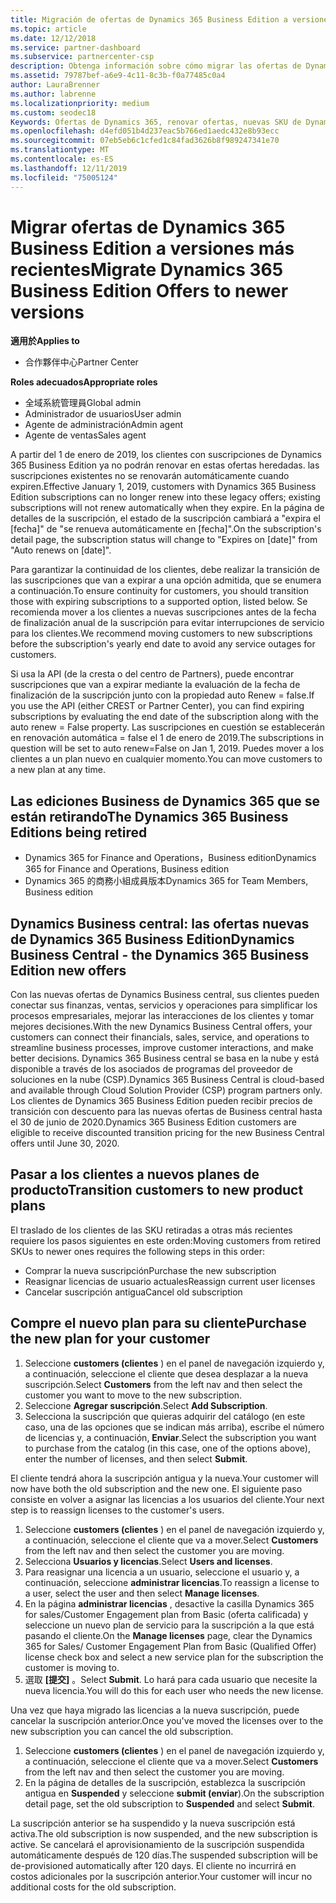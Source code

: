 ```yaml
---
title: Migración de ofertas de Dynamics 365 Business Edition a versiones más recientes | Centro de Partners
ms.topic: article
ms.date: 12/12/2018
ms.service: partner-dashboard
ms.subservice: partnercenter-csp
description: Obtenga información sobre cómo migrar las ofertas de Dynamics 365 Business Edition a las versiones más recientes antes de que expiren.
ms.assetid: 79787bef-a6e9-4c11-8c3b-f0a77485c0a4
author: LauraBrenner
ms.author: labrenne
ms.localizationpriority: medium
ms.custom: seodec18
Keywords: Ofertas de Dynamics 365, renovar ofertas, nuevas SKU de Dynamics 365
ms.openlocfilehash: d4efd051b4d237eac5b766ed1aedc432e8b93ecc
ms.sourcegitcommit: 07eb5eb6c1cfed1c84fad3626b8f989247341e70
ms.translationtype: MT
ms.contentlocale: es-ES
ms.lasthandoff: 12/11/2019
ms.locfileid: "75005124"
---
```

# <a name="migrate-dynamics-365-business-edition-offers-to-newer-versions"></a><span data-ttu-id="554e6-104">Migrar ofertas de Dynamics 365 Business Edition a versiones más recientes</span><span class="sxs-lookup"><span data-stu-id="554e6-104">Migrate Dynamics 365 Business Edition Offers to newer versions</span></span> 

<span data-ttu-id="554e6-105">**適用於**</span><span class="sxs-lookup"><span data-stu-id="554e6-105">**Applies to**</span></span>

- <span data-ttu-id="554e6-106">合作夥伴中心</span><span class="sxs-lookup"><span data-stu-id="554e6-106">Partner Center</span></span>

<span data-ttu-id="554e6-107">**Roles adecuados**</span><span class="sxs-lookup"><span data-stu-id="554e6-107">**Appropriate roles**</span></span>
-   <span data-ttu-id="554e6-108">全域系統管理員</span><span class="sxs-lookup"><span data-stu-id="554e6-108">Global admin</span></span>
-   <span data-ttu-id="554e6-109">Administrador de usuarios</span><span class="sxs-lookup"><span data-stu-id="554e6-109">User admin</span></span>
-   <span data-ttu-id="554e6-110">Agente de administración</span><span class="sxs-lookup"><span data-stu-id="554e6-110">Admin agent</span></span>
-   <span data-ttu-id="554e6-111">Agente de ventas</span><span class="sxs-lookup"><span data-stu-id="554e6-111">Sales agent</span></span>

<span data-ttu-id="554e6-112">A partir del 1 de enero de 2019, los clientes con suscripciones de Dynamics 365 Business Edition ya no podrán renovar en estas ofertas heredadas. las suscripciones existentes no se renovarán automáticamente cuando expiren.</span><span class="sxs-lookup"><span data-stu-id="554e6-112">Effective January 1, 2019, customers with Dynamics 365 Business Edition subscriptions can no longer renew into these legacy offers; existing subscriptions will not renew automatically when they expire.</span></span> <span data-ttu-id="554e6-113">En la página de detalles de la suscripción, el estado de la suscripción cambiará a "expira el [fecha]" de "se renueva automáticamente en [fecha]".</span><span class="sxs-lookup"><span data-stu-id="554e6-113">On the subscription's detail page, the subscription status will change to "Expires on [date]" from "Auto renews on [date]".</span></span>

<span data-ttu-id="554e6-114">Para garantizar la continuidad de los clientes, debe realizar la transición de las suscripciones que van a expirar a una opción admitida, que se enumera a continuación.</span><span class="sxs-lookup"><span data-stu-id="554e6-114">To ensure continuity for customers, you should transition those with expiring subscriptions to a supported option, listed below.</span></span> <span data-ttu-id="554e6-115">Se recomienda mover a los clientes a nuevas suscripciones antes de la fecha de finalización anual de la suscripción para evitar interrupciones de servicio para los clientes.</span><span class="sxs-lookup"><span data-stu-id="554e6-115">We recommend moving customers to new subscriptions before the subscription's yearly end date to avoid any service outages for customers.</span></span>

<span data-ttu-id="554e6-116">Si usa la API (de la cresta o del centro de Partners), puede encontrar suscripciones que van a expirar mediante la evaluación de la fecha de finalización de la suscripción junto con la propiedad auto Renew = false.</span><span class="sxs-lookup"><span data-stu-id="554e6-116">If you use the API (either CREST or Partner Center), you can find expiring subscriptions by evaluating the end date of the subscription along with the auto renew = False property.</span></span> <span data-ttu-id="554e6-117">Las suscripciones en cuestión se establecerán en renovación automática = false el 1 de enero de 2019.</span><span class="sxs-lookup"><span data-stu-id="554e6-117">The subscriptions in question will be set to auto renew=False on Jan 1, 2019.</span></span> <span data-ttu-id="554e6-118">Puedes mover a los clientes a un plan nuevo en cualquier momento.</span><span class="sxs-lookup"><span data-stu-id="554e6-118">You can move customers to a new plan at any time.</span></span> 

## <a name="the-dynamics-365-business-editions-being-retired"></a><span data-ttu-id="554e6-119">Las ediciones Business de Dynamics 365 que se están retirando</span><span class="sxs-lookup"><span data-stu-id="554e6-119">The Dynamics 365 Business Editions being retired</span></span>

- <span data-ttu-id="554e6-120">Dynamics 365 for Finance and Operations，Business edition</span><span class="sxs-lookup"><span data-stu-id="554e6-120">Dynamics 365 for Finance and Operations, Business edition</span></span>
- <span data-ttu-id="554e6-121">Dynamics 365 的商務小組成員版本</span><span class="sxs-lookup"><span data-stu-id="554e6-121">Dynamics 365 for Team Members, Business edition</span></span>

## <a name="dynamics-business-central---the-dynamics-365-business-edition-new-offers"></a><span data-ttu-id="554e6-122">Dynamics Business central: las ofertas nuevas de Dynamics 365 Business Edition</span><span class="sxs-lookup"><span data-stu-id="554e6-122">Dynamics Business Central - the Dynamics 365 Business Edition new offers</span></span>

<span data-ttu-id="554e6-123">Con las nuevas ofertas de Dynamics Business central, sus clientes pueden conectar sus finanzas, ventas, servicios y operaciones para simplificar los procesos empresariales, mejorar las interacciones de los clientes y tomar mejores decisiones.</span><span class="sxs-lookup"><span data-stu-id="554e6-123">With the new Dynamics Business Central offers, your customers can connect their financials, sales, service, and operations to streamline business processes, improve customer interactions, and make better decisions.</span></span> <span data-ttu-id="554e6-124">Dynamics 365 Business central se basa en la nube y está disponible a través de los asociados de programas del proveedor de soluciones en la nube (CSP).</span><span class="sxs-lookup"><span data-stu-id="554e6-124">Dynamics 365 Business Central is cloud-based and available through Cloud Solution Provider (CSP) program partners only.</span></span>
<span data-ttu-id="554e6-125">Los clientes de Dynamics 365 Business Edition pueden recibir precios de transición con descuento para las nuevas ofertas de Business central hasta el 30 de junio de 2020.</span><span class="sxs-lookup"><span data-stu-id="554e6-125">Dynamics 365 Business Edition customers are eligible to receive discounted transition pricing for the new Business Central offers until June 30, 2020.</span></span>

## <a name="transition-customers-to-new-product-plans"></a><span data-ttu-id="554e6-126">Pasar a los clientes a nuevos planes de producto</span><span class="sxs-lookup"><span data-stu-id="554e6-126">Transition customers to new product plans</span></span>

 <span data-ttu-id="554e6-127">El traslado de los clientes de las SKU retiradas a otras más recientes requiere los pasos siguientes en este orden:</span><span class="sxs-lookup"><span data-stu-id="554e6-127">Moving customers from retired SKUs to newer ones requires the following steps in this order:</span></span>

- <span data-ttu-id="554e6-128">Comprar la nueva suscripción</span><span class="sxs-lookup"><span data-stu-id="554e6-128">Purchase the new subscription</span></span>
- <span data-ttu-id="554e6-129">Reasignar licencias de usuario actuales</span><span class="sxs-lookup"><span data-stu-id="554e6-129">Reassign current user licenses</span></span>
- <span data-ttu-id="554e6-130">Cancelar suscripción antigua</span><span class="sxs-lookup"><span data-stu-id="554e6-130">Cancel old subscription</span></span>

## <a name="purchase-the-new-plan-for-your-customer"></a><span data-ttu-id="554e6-131">Compre el nuevo plan para su cliente</span><span class="sxs-lookup"><span data-stu-id="554e6-131">Purchase the new plan for your customer</span></span>

1. <span data-ttu-id="554e6-132">Seleccione **customers (clientes** ) en el panel de navegación izquierdo y, a continuación, seleccione el cliente que desea desplazar a la nueva suscripción.</span><span class="sxs-lookup"><span data-stu-id="554e6-132">Select **Customers** from the left nav and then select the customer you want to move to the new subscription.</span></span>
2. <span data-ttu-id="554e6-133">Seleccione **Agregar suscripción**.</span><span class="sxs-lookup"><span data-stu-id="554e6-133">Select **Add Subscription**.</span></span>
3. <span data-ttu-id="554e6-134">Selecciona la suscripción que quieras adquirir del catálogo (en este caso, una de las opciones que se indican más arriba), escribe el número de licencias y, a continuación, **Enviar**.</span><span class="sxs-lookup"><span data-stu-id="554e6-134">Select the subscription you want to purchase from the catalog (in this case, one of the options above), enter the number of licenses, and then select **Submit**.</span></span> 

<span data-ttu-id="554e6-135">El cliente tendrá ahora la suscripción antigua y la nueva.</span><span class="sxs-lookup"><span data-stu-id="554e6-135">Your customer will now have both the old subscription and the new one.</span></span> <span data-ttu-id="554e6-136">El siguiente paso consiste en volver a asignar las licencias a los usuarios del cliente.</span><span class="sxs-lookup"><span data-stu-id="554e6-136">Your next step is to reassign licenses to the customer's users.</span></span>

1. <span data-ttu-id="554e6-137">Seleccione **customers (clientes** ) en el panel de navegación izquierdo y, a continuación, seleccione el cliente que va a mover.</span><span class="sxs-lookup"><span data-stu-id="554e6-137">Select **Customers** from the left nav and then select the customer you are moving.</span></span>
2. <span data-ttu-id="554e6-138">Selecciona **Usuarios y licencias**.</span><span class="sxs-lookup"><span data-stu-id="554e6-138">Select **Users and licenses**.</span></span>
3. <span data-ttu-id="554e6-139">Para reasignar una licencia a un usuario, seleccione el usuario y, a continuación, seleccione **administrar licencias**.</span><span class="sxs-lookup"><span data-stu-id="554e6-139">To reassign a license to a user, select the user and then select **Manage licenses**.</span></span> 
4. <span data-ttu-id="554e6-140">En la página **administrar licencias** , desactive la casilla Dynamics 365 for sales/Customer Engagement plan from Basic (oferta calificada) y seleccione un nuevo plan de servicio para la suscripción a la que está pasando el cliente.</span><span class="sxs-lookup"><span data-stu-id="554e6-140">On the **Manage licenses** page, clear the Dynamics 365 for Sales/ Customer Engagement Plan from Basic (Qualified Offer) license check box and select a new service plan for the subscription the customer is moving to.</span></span> 
5. <span data-ttu-id="554e6-141">選取 **\[提交\]** 。</span><span class="sxs-lookup"><span data-stu-id="554e6-141">Select **Submit**.</span></span> <span data-ttu-id="554e6-142">Lo hará para cada usuario que necesite la nueva licencia.</span><span class="sxs-lookup"><span data-stu-id="554e6-142">You will do this for each user who needs the new license.</span></span> 

<span data-ttu-id="554e6-143">Una vez que haya migrado las licencias a la nueva suscripción, puede cancelar la suscripción anterior.</span><span class="sxs-lookup"><span data-stu-id="554e6-143">Once you've moved the licenses over to the new subscription you can cancel the old subscription.</span></span> 

1. <span data-ttu-id="554e6-144">Seleccione **customers (clientes** ) en el panel de navegación izquierdo y, a continuación, seleccione el cliente que va a mover.</span><span class="sxs-lookup"><span data-stu-id="554e6-144">Select **Customers** from the left nav and then select the customer you are moving.</span></span>
2. <span data-ttu-id="554e6-145">En la página de detalles de la suscripción, establezca la suscripción antigua en **Suspended** y seleccione **submit (enviar**).</span><span class="sxs-lookup"><span data-stu-id="554e6-145">On the subscription detail page, set the old subscription to **Suspended** and select **Submit**.</span></span>

<span data-ttu-id="554e6-146">La suscripción anterior se ha suspendido y la nueva suscripción está activa.</span><span class="sxs-lookup"><span data-stu-id="554e6-146">The old subscription is now suspended, and the new subscription is active.</span></span> <span data-ttu-id="554e6-147">Se cancelará el aprovisionamiento de la suscripción suspendida automáticamente después de 120 días.</span><span class="sxs-lookup"><span data-stu-id="554e6-147">The suspended subscription will be de-provisioned automatically after 120 days.</span></span> <span data-ttu-id="554e6-148">El cliente no incurrirá en costos adicionales por la suscripción anterior.</span><span class="sxs-lookup"><span data-stu-id="554e6-148">Your customer will incur no additional costs for the old subscription.</span></span>
